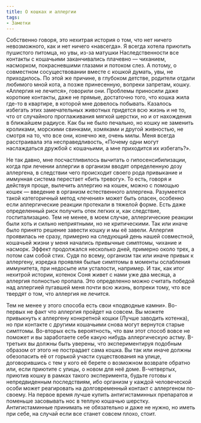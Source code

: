 ```yaml
---
title: О кошках и аллергии
tags:
- Заметки
---
```


Собственно говоря, это нехитрая история о том, что нет ничего невозможного, как и нет ничего «навсегда». Я всегда хотела приютить пушистого питомца, но увы, из-за матушки Наследственности все контакты с кошачьими заканчивались плачевно — чиханием, насморком, покрасневшими глазами и потоком слез. А потому, о совместном сосуществовании вместе с кошкой думать, увы, не приходилось. По этой же причине, в глубоком детстве, родители отдали любимого мной кота, а позже принесенную, вопреки запретам, кошку. «Аллергия не лечится», говорили они. Проблемы приносили даже короткие контакты, даже не прямые, достаточно того, что кошка жила где-то в квартире, в которой мне довелось побывать. Казалось избегать этих замечательных животных придется всю жизнь и не то, что от случайного проглаживания мягкой шерстки, но и от нахождения в ближайшем радиусе. Как бы не было печально, но кошку не заменить кроликами, морскими свинками, хомяками и другой живностью, не смотря на то, что все они, конечно же, очень милы. Меня всегда расстраивала эта несправедливость, «Почему одни могут наслаждаться дружбой с кошачьими, а мне приходится их избегать?».

Не так давно, мне посчастливилось вычитать о гипосенсибилизации, когда при лечении аллергии в организм вводят определенную дозу аллергена, в следствии чего происходит своего рода привыкание и иммунная система перестает «бить тревогу». То есть, говоря и действуя проще, вылечить аллергию на кошек, можно с помощью кошек — введение в организм естественного аллергена. Разумеется такой категоричный метод «лечения» может быть опасен, особенно если аллергические реакции протекали в тяжелой форме. Есть даже определенный риск получить отек легких и, как следствие, госпитализацию. Тем не менее, в моем случае, аллергические реакции были хоть и сильно неприятными, но не критическими. Так или иначе было принято решение завести кошку и мы её завели. Аллергия проявилась не сразу, примерно на следующий день нашей совместной, кошачьей жизни у меня начались привычные симптомы, чихание и насморк. Эффект продолжался несколько дней, примерно около трех, а потом сам собой стих. Судя по всему, организм так или иначе привык к аллергену, изредка проявляя былые симптомы в моменты ослабления иммунитета, при недосыпе или усталости, например. И так, как итог нехитрой истории, котенок Соня живет с нами уже два месяца, а аллергия полностью пропала. Это определенно можно считать победой над аллергией пугавшей меня почти всю жизнь, вопреки тому, что все твердят о том, что аллергия не лечится.

Тем не менее у этого способа есть свои «подводные камни». Во-первых не факт что аллергия пройдет на совсем. Вы можете привыкнуть к аллергену конкретной кошки (Лучше заводить котенка), но при контакте с другими кошачьими снова могут вернутся старые симптомы. Во-вторых есть вероятность, что вам этот способ вовсе не поможет и вы заработаете себе какую нибудь аллергическую астму. В-третьих вы должны быть уверены, что экспериментируя подобным образом от этого не пострадает сама кошка. Вы так или иначе должны обезопасить её от горькой участи существования на улице, договорившись с тем у кого её берете о возможном возврате обратно или, если приютите с улицы, о новом для неё доме. В-четвертых, приютив кошку в рамках такого эксперимента, будьте готовы к непредвиденным последствиям, ибо организм у каждой человеческой особи может реагировать на долговременный контакт с аллергеном по-своему. На первое время лучше купить антигистаминных препаратов и поменьше засовывать нос в теплую кошачью шерстку. Антигистаминные принимать не обязательно и даже не нужно, но иметь при себе, на случай если все станет совсем плохо, стоит.